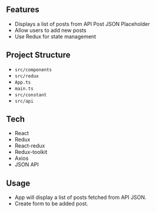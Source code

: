 
## Features

- Displays a list of posts from API Post JSON Placeholder
- Allow users to add new posts
- Use Redux for state management

## Project Structure

- `src/components`
- `src/redux`
- `App.ts`
- `main.ts`
- `src/constant`
- `src/api`

## Tech 

- React
- Redux
- React-redux
- Redux-toolkit
- Axios
- JSON API

## Usage

- App will display a list of posts fetched from API JSON.
- Create form to be added post.